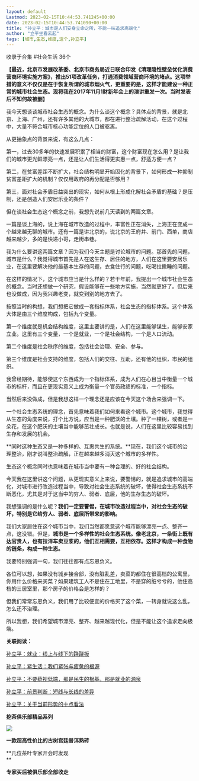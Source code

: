 ```yaml
---
layout: default
Lastmod: 2023-02-15T10:44:53.741245+00:00
date: 2023-02-15T10:44:53.741090+00:00
title: "孙立平：城市是人们安身立命之所，不能一味追求高端化"
author: "立平坐看云起"
tags: [城市,生态,维度,这个,孙立平]
---
```


收录于合集 #社会生活 36个

**【最近，北京市发展改革委、北京市商务局近日联合印发《清理隐性壁垒优化消费营商环境实施方案》，推出51项改革任务，打通消费领域营商环境的堵点。这项举措的意义不仅仅是在于恢复所谓的城市烟火气，更重要的是，这样才能建设一种正常的城市社会生态。现将我在2017年11月1财新年会上的演讲重发一次。当时发表后不知何故被删】**  

我今天想谈谈城市社会生态的概念。为什么谈这个概念？具体点的背景，就是北京、上海、广州，还有许多其他的大城市，都在进行整治疏解活动，在这个过程中，大量不符合城市核心功能定位的人口被驱离。

从更抽象点的背景来说，有这么几点：

第一，过去30多年的快速发展积累了相当的财富，这个财富现在怎么用？是让我们的城市更光鲜漂亮一点，还是让人们生活得更实惠一点，舒适方便一点？

第二，在贫富差距不断扩大，社会结构明显开始固化的背景下，如何形成一种抑制贫富差距扩大的机制？仅仅用政府的再分配是否够用？

第三，面对社会矛盾日益突出的现实，如何从根上形成化解社会矛盾的基础？是压制，还是创造人们安居乐业的条件？

但在谈社会生态这个概念之前，我想先说前几天读到的两篇文章。

一篇是谈上海的，说上海在城市改造的过程中，丰富性正在消失，上海正在变成一个越来越无聊的城市。还有一篇是讲北京的，说北京的王府井、前门、西单，商店越来越少，多的是快递小哥，走街串巷。

我为什么要讲这两篇文章？因为我们今天主题是讨论城市的问题。那首先的问题，城市是什么？我觉得城市首先是人在这生存、居住的地方，人们在这里要安居乐业，在这里要解决他的最基本生存的问题，衣食住行的问题，吃喝拉撒睡的问题。

在这样的情况下，这个城市应当是什么样的？若干年前，我提出一个城市社会生态的概念。当时还想做一个研究，假设能够在一些地方实施，当然就更好了。但后来也没做成，因为我兴趣老变，就变到别的地方去了。

按照当时的构想，我们想把它做成一套指标体系，社会生态的指标体系。这个体系大体是由三个维度构成，包括九个变量。

第一个维度就是机会结构维度，这里主要讲的是，人们在这里能够谋生，能够安家立业。这里有三个变量，一个是就业，一个是社会结构，一个是人口流动。

第二个维度是社会秩序的维度，包括社会治理、安全、参与。

第三个维度是社会支持的维度，包括人们的交往、互助，还有他的组织，市民的组织。

我曾经期待，能够使这个东西成为一个指标体系，成为人们在心目当中衡量一个城市的标杆，而且在更现实意义上成为衡量一个官员政绩的标准，一个指标。

当然后来没做成，但是我想这样一个理念还是应该在今天这个场合来强调一下。

一个社会生态系统的理念，首先意味着我们如何来看这个城市。这个城市，我觉得从生态的角度来说，打个比方说，应当是一种肥沃的土壤。种了一棵树，或者是一朵花，在这个肥沃的土壤当中能够茁壮成长。也就是说，人们在这里比较容易找到生存和发展的机会。

**同时这种生态又是一种多样的、互惠共生的系统。**现在，我们这个城市的治理整治，刚才说叫整治疏解，正在越来越多消灭这个城市的多样性。

生态这个概念同时也意味着在城市当中要有一种合理的、好的社会结构。

今天我在这里讲这个问题，从更现实意义上来说，要警惕的，就是追求城市的高端化，对城市进行改造过程当中，导致对社会生态系统的破坏，使得社会生态系统不断恶化，尤其是对于这当中的穷人、弱者、底层，他的生存生态的破坏。

我想强调的是什么呢？**我们一定要警惕，在城市改造过程当中，对社会生态的破坏，特别是它给穷人、弱者、底层所带来的影响。**

我们大家居住在这个城市当中，我们当然都愿意这个城市能够漂亮一点、整齐一点，这没错。但是，**城市是一个多样性的社会生态系统。像老北京，一条街上既有达官贵人，也有拉洋车卖豆浆的，他们互相需要，互相依存。这样才构成一种食物的链条，构成一种生态。**

我要特别强调一句，我们往往都有点忘恩负义。

各位可以想，如果没有城乡接合部，没有脏乱差，卖菜的都住在很高档的公寓里，你用什么价格来买菜？如果建筑工人不是住在工地里，不是穿的脏兮兮的，他住高档的三居室里，那个房子的价格会是怎样的？

但我们常常忘恩负义，我们用了比较便宜的价格买了这个菜，一转身就说这么乱，怎么还不治理。

所以我想，我们希望城市漂亮、整齐、越来越现代化，但是不能让这个追求走向极端。

**关联阅读：**  

[孙立平：就业：线上与线下的跷跷板](http://mp.weixin.qq.com/s?__biz=MzIyNjgzNTc0NQ==&mid=2247492555&idx=1&sn=5a613eec27d850cfc3409c4684642190&chksm=e868cf85df1f46937f4be9372cacac0d434e3d6cafb96ba4e25fd056fe48e851f249f86f7e29&scene=21#wechat_redirect)  

[孙立平：紧生活：我们紧张与疲惫的根源](http://mp.weixin.qq.com/s?__biz=MzIyNjgzNTc0NQ==&mid=2247492524&idx=1&sn=295cfbc8c14cf36ade0121ba21006814&chksm=e868cfe2df1f46f46b66aafa99d6f6b76c6498623a95c1876da732d71c08f2f31da3e25d41fa&scene=21#wechat_redirect)  

[孙立平：不要藐视低端，那是民生的根基，那是就业的源泉](http://mp.weixin.qq.com/s?__biz=MzIyNjgzNTc0NQ==&mid=2247492474&idx=1&sn=196096d167218f273db120f969677396&chksm=e868cf34df1f46226fdc901ab31a9ac7fd2690beaae307d022bbd3f3d58c71c1b7b2dc8bdc7b&scene=21#wechat_redirect)  

[孙立平：前景判断：短线与长线的差异](http://mp.weixin.qq.com/s?__biz=MzUxMjg3ODc3MA==&mid=2247484179&idx=1&sn=16c5c245293bde6f0fa3fdae9ec11fe1&chksm=f95cf2cece2b7bd8c497646f8692b8394355b69e5af83ff25089f5aa30f53f29ff928532b367&scene=21#wechat_redirect)  

[孙立平：关于当前形势的十点看法](http://mp.weixin.qq.com/s?__biz=MzIyNjgzNTc0NQ==&mid=2247492510&idx=1&sn=4713d929dc0a29e2f41c3d399282a84b&chksm=e868cfd0df1f46c660b8db593ca0b369f18b559c9ba5071a159f1ddf660b5a09f0ee2aba5a08&scene=21#wechat_redirect)  

**挖茶俱乐部精品系列**

![](https://images.weserv.nl/?url=https%3A//mmbiz.qpic.cn/mmbiz_jpg/7btPNrrFFFO9C4ylic2CGyhdQNjTEYp4v3V5jztxFso6CeZv7JMHvqt8K0gMTJHYSLd5ibIojI0lBOibpYe6mudrQ/640%3Fwx_fmt%3Djpeg%26wxfrom%3D5%26wx_lazy%3D1%26wx_co%3D1)

**一款超高性价比的古树宫廷普洱熟砖**

**几位茶叶专家开会时发现  
**

**专家买后被俱乐部全部收走**

